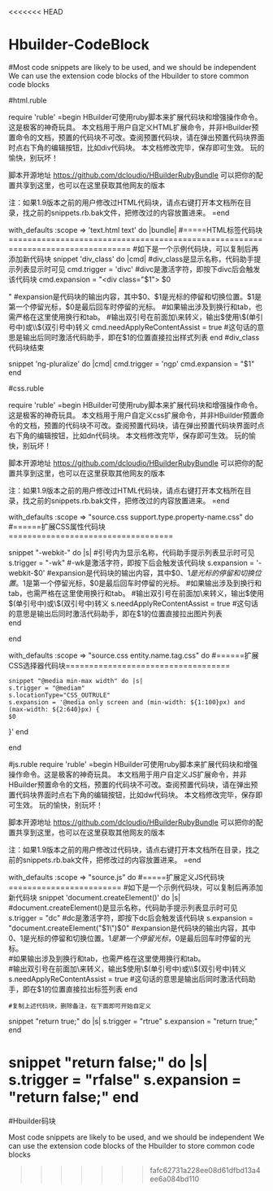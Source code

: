 <<<<<<< HEAD
# Hbuilder-CodeBlock
#Most code snippets are likely to be used, and we should be independent
We can use the extension code blocks of the Hbuilder to store common code blocks



#html.ruble

require 'ruble'
=begin 
 HBuilder可使用ruby脚本来扩展代码块和增强操作命令。这是极客的神奇玩具。
  本文档用于用户自定义HTML扩展命令，并非HBuilder预置命令的文档，预置的代码块不可改。查阅预置代码块，请在弹出预置代码块界面时点右下角的编辑按钮，比如div代码块。
  本文档修改完毕，保存即可生效。
  玩的愉快，别玩坏！
  
  脚本开源地址 https://github.com/dcloudio/HBuilderRubyBundle
  可以把你的配置共享到这里，也可以在这里获取其他网友的版本
  
  注：如果1.9版本之前的用户修改过HTML代码块，请点右键打开本文档所在目录，找之前的snippets.rb.bak文件，把修改过的内容放置进来。 
=end

with_defaults :scope => 'text.html text' do |bundle|  #=====HTML标签代码块================================================================================
#如下是一个示例代码块，可以复制后再添加新代码块
  snippet 'div_class' do |cmd|  #div_class是显示名称，代码助手提示列表显示时可见
    cmd.trigger = 'divc'        #divc是激活字符，即按下divc后会触发该代码块
    cmd.expansion = "<div class=\"$1\">
	$0
</div>"                         #expansion是代码块的输出内容，其中$0、$1是光标的停留和切换位置。$1是第一个停留光标，$0是最后回车时停留的光标。
													      #如果输出涉及到换行和tab，也需严格在这里使用换行和tab。
													      #输出双引号在前面加\来转义，输出$使用\$(单引号中)或\\$(双引号中)转义
    cmd.needApplyReContentAssist = true  #这句话的意思是输出后同时激活代码助手，即在$1的位置直接拉出样式列表
  end #div_class代码块结束
  
  snippet 'ng-pluralize' do |cmd|
    cmd.trigger = 'ngp'
    cmd.expansion = "<ng-pluralize>$1</ng-pluralize>"
  end



#css.ruble

require 'ruble'
=begin 
 HBuilder可使用ruby脚本来扩展代码块和增强操作命令。这是极客的神奇玩具。
  本文档用于用户自定义css扩展命令，并非HBuilder预置命令的文档，预置的代码块不可改。查阅预置代码块，请在弹出预置代码块界面时点右下角的编辑按钮，比如dn代码块。
  本文档修改完毕，保存即可生效。
  玩的愉快，别玩坏！
  
  脚本开源地址 https://github.com/dcloudio/HBuilderRubyBundle
  可以把你的配置共享到这里，也可以在这里获取其他网友的版本
  
  注：如果1.9版本之前的用户修改过HTML代码块，请点右键打开本文档所在目录，找之前的snippets.rb.bak文件，把修改过的内容放置进来。 
=end

with_defaults :scope => "source.css support.type.property-name.css" do    #======扩展CSS属性代码块===================================

  snippet "-webkit-" do |s|             #引号内为显示名称，代码助手提示列表显示时可见
    s.trigger = "-wk"                   #-wk是激活字符，即按下后会触发该代码块
    s.expansion = '-webkit-$0'          #expansion是代码块的输出内容，其中$0、$1是光标的停留和切换位置。$1是第一个停留光标，$0是最后回车时停留的光标。
                                        #如果输出涉及到换行和tab，也需严格在这里使用换行和tab。
                                        #输出双引号在前面加\来转义，输出$使用\$(单引号中)或\\$(双引号中)转义
    s.needApplyReContentAssist = true   #这句话的意思是输出后同时激活代码助手，即在$1的位置直接拉出图片列表                                                                         
  end
  
end


with_defaults :scope => "source.css entity.name.tag.css" do   #======扩展CSS选择器代码块===================================
	
	snippet "@media min-max width" do |s|
    s.trigger = "@mediam"
    s.locationType="CSS_OUTRULE"
	s.expansion = '@media only screen and (min-width: ${1:100}px) and (max-width: ${2:640}px) {
	$0
}'
  end
  
end


#js.ruble
require 'ruble'
=begin 
 HBuilder可使用ruby脚本来扩展代码块和增强操作命令。这是极客的神奇玩具。
  本文档用于用户自定义JS扩展命令，并非HBuilder预置命令的文档，预置的代码块不可改。查阅预置代码块，请在弹出预置代码块界面时点右下角的编辑按钮，比如dw代码块。
  本文档修改完毕，保存即可生效。
  玩的愉快，别玩坏！
  
  脚本开源地址 https://github.com/dcloudio/HBuilderRubyBundle
  可以把你的配置共享到这里，也可以在这里获取其他网友的版本
  
  注：如果1.9版本之前的用户修改过代码块，请点右键打开本文档所在目录，找之前的snippets.rb.bak文件，把修改过的内容放置进来。 
=end

with_defaults :scope => "source.js" do #=====扩展定义JS代码块========================
#如下是一个示例代码块，可以复制后再添加新代码块
  snippet 'document.createElement()' do |s|            #document.createElement()是显示名称，代码助手提示列表显示时可见   
    s.trigger = "dc"                                   #dc是激活字符，即按下dc后会触发该代码块 
    s.expansion = "document.createElement(\"$1\")$0"   #expansion是代码块的输出内容，其中$0、$1是光标的停留和切换位置。$1是第一个停留光标，$0是最后回车时停留的光标。                        
                                                       #如果输出涉及到换行和tab，也需严格在这里使用换行和tab。                                                         
                                                       #输出双引号在前面加\来转义，输出$使用\$(单引号中)或\\$(双引号中)转义                                                                
    s.needApplyReContentAssist = true                  #这句话的意思是输出后同时激活代码助手，即在$1的位置直接拉出标签列表
  end
	
	#复制上述代码块，删除备注，在下面即可开始自定义
    
  snippet "return true;" do |s|
  s.trigger = "rtrue"
  s.expansion = "return true;"
  end
  
  snippet "return false;" do |s|
  s.trigger = "rfalse"
  s.expansion = "return false;"
  end
=======
#Hbuilder码块

Most code snippets are likely to be used, and we should be independent
We can use the extension code blocks of the Hbuilder to store common code blocks
>>>>>>> fafc62731a228ee08d61dfbd13a4ee6a084bd110
